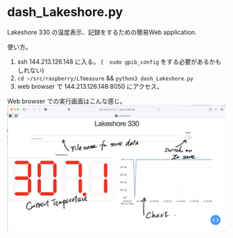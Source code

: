 # dash_Lakeshore.py

Lakeshore 330 の温度表示、記録をするための簡易Web application.

使い方。

1. ssh 144.213.126.148 に入る。 (　`sudo gpib_config` をする必要があるかもしれない)
2. `cd ~/src/raspberry/LTmeasure` && `python3 dash_Lakeshore.py`
3. web browser で 144.213.126.148:8050 にアクセス。

Web browser での実行画面はこんな感じ。
![実行画面](./dash_Lakeshore330.png)
